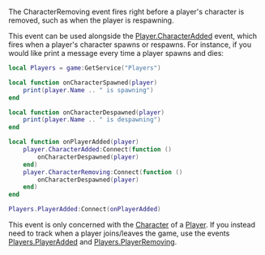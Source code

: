 The CharacterRemoving event fires right before a player's character is removed, such as when the player is respawning.

This event can be used alongside the [Player.CharacterAdded](https://developer.roblox.com/en-us/api-reference/event/Player/CharacterAdded) event, which fires when a player's character spawns or respawns. For instance, if you would like print a message every time a player spawns and dies:

```lua
local Players = game:GetService("Players")

local function onCharacterSpawned(player)
    print(player.Name .. " is spawning")
end

local function onCharacterDespawned(player)
    print(player.Name .. " is despawning")
end

local function onPlayerAdded(player)
    player.CharacterAdded:Connect(function ()
        onCharacterDespawned(player)
    end)
    player.CharacterRemoving:Connect(function ()
        onCharacterDespawned(player)
    end)
end

Players.PlayerAdded:Connect(onPlayerAdded)
```

This event is only concerned with the [Character](https://developer.roblox.com/en-us/api-reference/property/Player/Character) of a [Player](https://developer.roblox.com/en-us/api-reference/class/Player). If you instead need to track when a player joins/leaves the game, use the events [Players.PlayerAdded](https://developer.roblox.com/en-us/api-reference/event/Players/PlayerAdded) and [Players.PlayerRemoving](https://developer.roblox.com/en-us/api-reference/event/Players/PlayerRemoving).